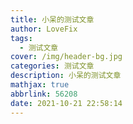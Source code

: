 ```yaml
---
title: 小呆的测试文章
author: LoveFix
tags:
  - 测试文章
cover: /img/header-bg.jpg
categories: 测试文章
description: 小呆的测试文章
mathjax: true
abbrlink: 56208
date: 2021-10-21 22:58:14
---
```

